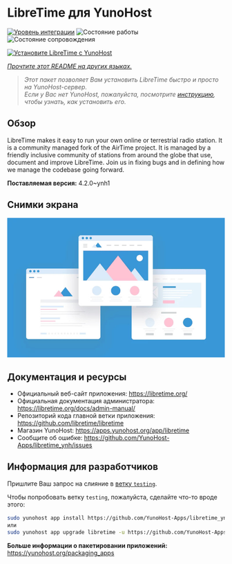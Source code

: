 <!--
Важно: этот README был автоматически сгенерирован <https://github.com/YunoHost/apps/tree/master/tools/readme_generator>
Он НЕ ДОЛЖЕН редактироваться вручную.
-->

# LibreTime для YunoHost

[![Уровень интеграции](https://apps.yunohost.org/badge/integration/libretime)](https://ci-apps.yunohost.org/ci/apps/libretime/)
![Состояние работы](https://apps.yunohost.org/badge/state/libretime)
![Состояние сопровождения](https://apps.yunohost.org/badge/maintained/libretime)

[![Установите LibreTime с YunoHost](https://install-app.yunohost.org/install-with-yunohost.svg)](https://install-app.yunohost.org/?app=libretime)

*[Прочтите этот README на других языках.](./ALL_README.md)*

> *Этот пакет позволяет Вам установить LibreTime быстро и просто на YunoHost-сервер.*  
> *Если у Вас нет YunoHost, пожалуйста, посмотрите [инструкцию](https://yunohost.org/install), чтобы узнать, как установить его.*

## Обзор

LibreTime makes it easy to run your own online or terrestrial radio station. It is a community managed fork of the AirTime project.
It is managed by a friendly inclusive community of stations from around the globe that use, document and improve LibreTime. Join us in fixing bugs and in defining how we manage the codebase going forward.


**Поставляемая версия:** 4.2.0~ynh1

## Снимки экрана

![Снимок экрана LibreTime](./doc/screenshots/example.jpg)

## Документация и ресурсы

- Официальный веб-сайт приложения: <https://libretime.org/>
- Официальная документация администратора: <https://libretime.org/docs/admin-manual/>
- Репозиторий кода главной ветки приложения: <https://github.com/libretime/libretime>
- Магазин YunoHost: <https://apps.yunohost.org/app/libretime>
- Сообщите об ошибке: <https://github.com/YunoHost-Apps/libretime_ynh/issues>

## Информация для разработчиков

Пришлите Ваш запрос на слияние в [ветку `testing`](https://github.com/YunoHost-Apps/libretime_ynh/tree/testing).

Чтобы попробовать ветку `testing`, пожалуйста, сделайте что-то вроде этого:

```bash
sudo yunohost app install https://github.com/YunoHost-Apps/libretime_ynh/tree/testing --debug
или
sudo yunohost app upgrade libretime -u https://github.com/YunoHost-Apps/libretime_ynh/tree/testing --debug
```

**Больше информации о пакетировании приложений:** <https://yunohost.org/packaging_apps>

